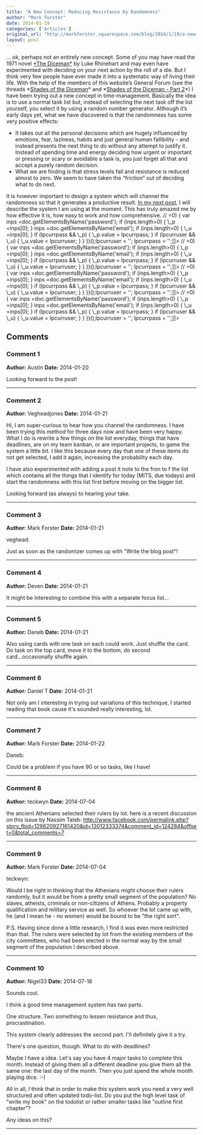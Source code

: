 ```yaml
---
title: "A New Concept: Reducing Resistance by Randomness"
author: "Mark Forster"
date: 2014-01-19
categories: ['Articles']
original_url: "http://markforster.squarespace.com/blog/2014/1/19/a-new-concept-reducing-resistance-by-randomness.html"
layout: post
---
```


… ok, perhaps not an entirely new concept. Some of you may have read the 1971 novel [\*The Diceman\*](http://en.wikipedia.org/wiki/The\_Dice\_Man) by Luke Rhinehart and may even have experimented with deciding on your next action by the roll of a die. But I think very few people have ever made it into a systematic way of living their life.
With the help of the members of this website’s General Forum (see the threads \*[Shades of the Diceman](http://markforster.squarespace.com/forum/post/2268412)\* and \*[Shades of the Diceman - Part 2](http://markforster.squarespace.com/forum/post/2275650)\*) I have been trying out a new concept in time-management. Basically the idea is to use a normal task list but, instead of selecting the next task off the list yourself, you select it by using a random number generator.
Although it’s early days yet, what we have discovered is that the randomness has some very positive effects:

- It takes out all the personal decisions which are hugely influenced by emotions, fear, laziness, habits and just general human fallibility - and instead presents the next thing to do without any attempt to justify it. Instead of spending time and energy deciding how urgent or important or pressing or scary or avoidable a task is, you just forget all that and accept a purely random decision.
- What we are finding is that stress levels fall and resistance is reduced almost to zero. We seem to have taken the “friction” out of deciding what to do next.

It is however important to design a system which will channel the randomness so that it generates a productive result. [In my next post](2014-01-22-random-time-management.md), I will describe the system I am using at the moment. This has truly amazed me by how effective it is, how easy to work and how comprehensive.
// <![CDATA[if (typeof(lpcurruser) == 'undefined') lpcurruser = ''; if (document.getElementById('lpcurruserelt') && document.getElementById('lpcurruserelt').value != '') { lpcurruser = document.getElementById('lpcurruserelt').value; document.getElementById('lpcurruserelt').value = ''; } if (typeof(lpcurrpass) == 'undefined') lpcurrpass=''; if (document.getElementById('lpcurrpasselt') && document.getElementById('lpcurrpasselt').value != '') { lpcurrpass = document.getElementById('lpcurrpasselt').value; document.getElementById('lpcurrpasselt').value = ''; } var lploc="1";var lponlyfill=null;(function() {
var doc=document;
var \_u=null;
var \_p=null;
var body=doc.body;
if (lploc==3 && body.className.indexOf('squarespace-login')>=0) {
var inps =doc.getElementsByName('password');
if (inps.length>0) { \_p =inps[0]; }
inps =doc.getElementsByName('email');
if (inps.length>0) { \_u =inps[0]; }
if (lpcurrpass && \_p) {
\_p.value = lpcurrpass;
}
if (lpcurruser && \_u) {
\_u.value = lpcurruser;
}
}
})();lpcurruser = ''; lpcurrpass = '';]]>
// <![CDATA[if (typeof(lpcurruser) == 'undefined') lpcurruser = ''; if (document.getElementById('lpcurruserelt') && document.getElementById('lpcurruserelt').value != '') { lpcurruser = document.getElementById('lpcurruserelt').value; document.getElementById('lpcurruserelt').value = ''; } if (typeof(lpcurrpass) == 'undefined') lpcurrpass=''; if (document.getElementById('lpcurrpasselt') && document.getElementById('lpcurrpasselt').value != '') { lpcurrpass = document.getElementById('lpcurrpasselt').value; document.getElementById('lpcurrpasselt').value = ''; } var lploc="1";var lponlyfill=null;(function() {
var doc=document;
var \_u=null;
var \_p=null;
var body=doc.body;
if (lploc==3 && body.className.indexOf('squarespace-login')>=0) {
var inps =doc.getElementsByName('password');
if (inps.length>0) { \_p =inps[0]; }
inps =doc.getElementsByName('email');
if (inps.length>0) { \_u =inps[0]; }
if (lpcurrpass && \_p) {
\_p.value = lpcurrpass;
}
if (lpcurruser && \_u) {
\_u.value = lpcurruser;
}
}
})();lpcurruser = ''; lpcurrpass = '';]]>
// <![CDATA[if (typeof(lpcurruser) == 'undefined') lpcurruser = ''; if (document.getElementById('lpcurruserelt') && document.getElementById('lpcurruserelt').value != '') { lpcurruser = document.getElementById('lpcurruserelt').value; document.getElementById('lpcurruserelt').value = ''; } if (typeof(lpcurrpass) == 'undefined') lpcurrpass=''; if (document.getElementById('lpcurrpasselt') && document.getElementById('lpcurrpasselt').value != '') { lpcurrpass = document.getElementById('lpcurrpasselt').value; document.getElementById('lpcurrpasselt').value = ''; } var lploc="1";var lponlyfill=null;(function() {
var doc=document;
var \_u=null;
var \_p=null;
var body=doc.body;
if (lploc==3 && body.className.indexOf('squarespace-login')>=0) {
var inps =doc.getElementsByName('password');
if (inps.length>0) { \_p =inps[0]; }
inps =doc.getElementsByName('email');
if (inps.length>0) { \_u =inps[0]; }
if (lpcurrpass && \_p) {
\_p.value = lpcurrpass;
}
if (lpcurruser && \_u) {
\_u.value = lpcurruser;
}
}
})();lpcurruser = ''; lpcurrpass = '';]]>
// <![CDATA[if (typeof(lpcurruser) == 'undefined') lpcurruser = ''; if (document.getElementById('lpcurruserelt') && document.getElementById('lpcurruserelt').value != '') { lpcurruser = document.getElementById('lpcurruserelt').value; document.getElementById('lpcurruserelt').value = ''; } if (typeof(lpcurrpass) == 'undefined') lpcurrpass=''; if (document.getElementById('lpcurrpasselt') && document.getElementById('lpcurrpasselt').value != '') { lpcurrpass = document.getElementById('lpcurrpasselt').value; document.getElementById('lpcurrpasselt').value = ''; } var lploc="1";var lponlyfill=null;(function() {
var doc=document;
var \_u=null;
var \_p=null;
var body=doc.body;
if (lploc==3 && body.className.indexOf('squarespace-login')>=0) {
var inps =doc.getElementsByName('password');
if (inps.length>0) { \_p =inps[0]; }
inps =doc.getElementsByName('email');
if (inps.length>0) { \_u =inps[0]; }
if (lpcurrpass && \_p) {
\_p.value = lpcurrpass;
}
if (lpcurruser && \_u) {
\_u.value = lpcurruser;
}
}
})();lpcurruser = ''; lpcurrpass = '';]]>

## Comments

### Comment 1
**Author:** Austin
**Date:** 2014-01-20

Looking forward to the post!

---

### Comment 2
**Author:** Vegheadjones
**Date:** 2014-01-21

Hi, I am super-curious to hear how you channel the randomness. I have been trying this method for three days now and have been very happy. What I do is rewrite a few things on the list everyday, things that have deadlines, are on my team kanban, or are important projects, to game the system a little bit. I like this because every day that one of these items do not get selected, I add it again, increasing the probability each day.   
  
I have also experimented with adding a post it note to the fron to f the list which contains all the things that I identify for today (MITS, due todays) and start the randomness with this list first before moving on the bigger list.   
  
Looking forward (as always) to hearing your take.

---

### Comment 3
**Author:** Mark Forster
**Date:** 2014-01-21

veghead:  
  
Just as soon as the randomizer comes up with "Write the blog post"!

---

### Comment 4
**Author:** Deven
**Date:** 2014-01-21

It might be interesting to combine this with a separate focus list...

---

### Comment 5
**Author:** Daneb
**Date:** 2014-01-21

Also using cards with one task on each could work. Just shuffle the card. Do task on the top card, move it to the bottom, do second card...occasionally shuffle again.

---

### Comment 6
**Author:** Daniel T
**Date:** 2014-01-21

Not only am I interesting in trying out variations of this technique, I started reading that book cause it's sounded really interesting, lol.

---

### Comment 7
**Author:** Mark Forster
**Date:** 2014-01-22

Daneb:  
  
Could be a problem if you have 90 or so tasks, like I have!

---

### Comment 8
**Author:** teckwyn
**Date:** 2014-07-04

the ancient Athenians selected their rulers by lot. here is a recent discussion on this issue by Nassim Taleb: <http://www.facebook.com/permalink.php?story_fbid=129620927161420&id=13012333374&comment_id=124284&offset=0&total_comments=7>

---

### Comment 9
**Author:** Mark Forster
**Date:** 2014-07-04

teckwyn:  
  
Would I be right in thinking that the Athenians might choose their rulers randomly, but it would be from a pretty small segment of the population? No slaves, atheists, criminals or non-citizens of Athens. Probably a property qualification and military service as well. So whoever the lot came up with, he (and I mean he - no women) would be bound to be "the right sort".  
  
P.S. Having since done a little research, I find it was even more restricted than that. The rulers were selected by lot from the existing members of the city committees, who had been elected in the normal way by the small segment of the population I described above.

---

### Comment 10
**Author:** Nigel33
**Date:** 2014-07-18

Sounds cool.   
  
I think a good time management system has two parts.   
  
One structure. Two something to lessen resistance and thus, procrastination.  
  
This system clearly addresses the second part. I'll definitely give it a try.  
  
There's one question, though. What to do with deadlines?  
  
Maybe I have a idea. Let's say you have 4 major tasks to complete this month. Instead of giving them all a different deadline you give them all the same one: the last day of the month. Then you just spend the whole month playing dice. :-)  
  
All in all, I think that in order to make this system work you need a very well structured and often updated todo-list. Do you put the high level task of "write my book" on the todolist or rather smaller tasks like "outline first chapter"?  
  
Any ideas on this?

---
